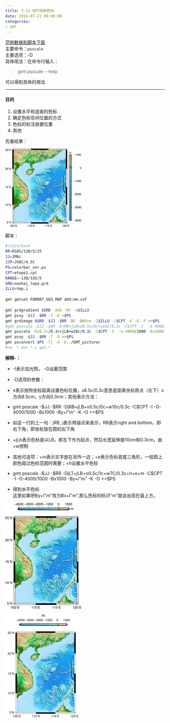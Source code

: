 ```yaml
---
title: 3-11-GMT绘制色标
date: 2018-07-21 00:00:00
categories:
- GMT
---
```

[范例数据和脚本下载](https://github.com/zhongpenggeo/GMT_demo/tree/master/colorbar)  
主要命令：`psscale`  
主要选项：-D  
具体用法：在命令行输入：
> gmt psscale --help

可以得到具体的用法  

---
#### 目的
1. 设置水平和竖直的色标
2. 确定色标空间位置的方式
3.  色标的标注放置位置
4. 其他

先看结果：  

![colorbar_ver.jpg](/imags/7955445-eb44826a84dcb5e3.jpg)  

脚本：  

```sh
#!/bin/bash
RR=R105/120/5/25
JJ=JM8c
JJP=JX8C/4.5C
PS=colorbar_ver.ps
CPT=etopo1.cpt
RANGE=-130/335/5
GRD=nanhai_topo.grd
ILLU=tmp.i

gmt gmtset FORMAT_GEO_MAP ddd:mm:ssF

gmt grdgradient $GRD -A45 -Nt -G$ILLU 
gmt psxy -$JJ -$RR -T -K >$PS
gmt grdimage $GRD -$JJ -$RR -B5 -BWSne -I$ILLU -C$CPT -K -O -P >>$PS 
#gmt psscale -$JJ -$RR -DjRB+jLB+o0.5c/0c+w10c/0.3c -C$CPT -I  -G-4000/1000 -Bx1000 -By+l"m" -K -O >>$PS
gmt psscale -Dx8.5c/0.3c+jLB+w10c/0.3c -C$CPT -I  -G-4000/1000 -Bx1000 -By+l"m" -K -O >>$PS
gmt psxy -$JJ -$RR -T -O >>$PS
gmt psconvert $PS -Tj -A -D../GMT_picture/ 
#rm  *.dat *.i gmt.* 
```
**解释-：**  
- -I表示加光照， -G设置范围  
- -D选项的参数：  
- x表示按照坐标距离设置色标位置，x8.5c/0.3c意思是距离坐标原点（左下）x方向8.5cm，y方向0.3cm；其他表示方法：  

- gmt psscale -\$JJ -\$RR -DjRB+jLB+o0.5c/0c+w10c/0.3c -C\$CPT -I  -G-4000/1000 -Bx1000 -By+l"m" -K -O >>\$PS  

- 如这一行的上一句：jRB, j表示用锚点来表示，RB表示right and bottom，即右下角，即坐标放在图的右下角  
- +jLb表示色标是以LB，即左下作为起点，然后长宽延伸是10cm和0.3cm，由+w控制  
- 其他可选项：+m表示文字放在另外一边；+e表示色标首尾三角形，一般图上颜色超过色标范围时需要；+h设置水平色标  

- gmt psscale -\$JJ -\$RR -DjLT+jLB+o0.5c/1c+w7C/0.3c+h+e+m -C\$CPT -I  -G-4000/1000 -Bx1000 -By+l"m" -K -O >>\$PS

- 得到水平色标  
这里如果吧By+l"m"改为Bx+l"m",那么色标的标识“m”就会出现在最上方。  


![](/imags/7955445-352fb4bf078e68bc.jpg)  

![image.png](/imags/7955445-60c36ce10d20e293.png)  
